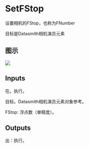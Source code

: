 # SetFStop

设置相机的FStop，也称为FNumber

目标是Datasmith相机演员元素

## 图示

![]($-20221218-18384671.png)

## Inputs

在。执行。

目标。Datasmith相机演员元素对象参考。

FStop: 浮点数（单精度）。  

## Outputs

出：执行。
